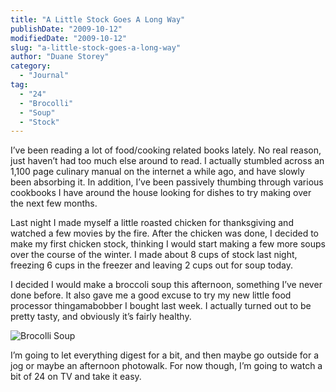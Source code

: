 ```yaml
---
title: "A Little Stock Goes A Long Way"
publishDate: "2009-10-12"
modifiedDate: "2009-10-12"
slug: "a-little-stock-goes-a-long-way"
author: "Duane Storey"
category:
  - "Journal"
tag:
  - "24"
  - "Brocolli"
  - "Soup"
  - "Stock"
---
```


I’ve been reading a lot of food/cooking related books lately. No real reason, just haven’t had too much else around to read. I actually stumbled across an 1,100 page culinary manual on the internet a while ago, and have slowly been absorbing it. In addition, I’ve been passively thumbing through various cookbooks I have around the house looking for dishes to try making over the next few months.

Last night I made myself a little roasted chicken for thanksgiving and watched a few movies by the fire. After the chicken was done, I decided to make my first chicken stock, thinking I would start making a few more soups over the course of the winter. I made about 8 cups of stock last night, freezing 6 cups in the freezer and leaving 2 cups out for soup today.

I decided I would make a broccoli soup this afternoon, something I’ve never done before. It also gave me a good excuse to try my new little food processor thingamabobber I bought last week. I actually turned out to be pretty tasty, and obviously it’s fairly healthy.

![Brocolli Soup](http://img17.yfrog.com/img17/8272/vtet.jpg)

I’m going to let everything digest for a bit, and then maybe go outside for a jog or maybe an afternoon photowalk. For now though, I’m going to watch a bit of 24 on TV and take it easy.